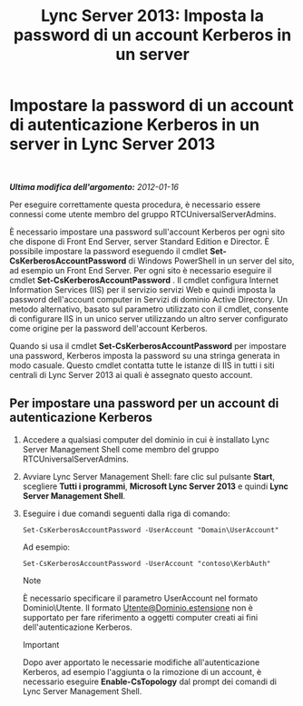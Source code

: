 ﻿---
title: "Lync Server 2013: Imposta la password di un account Kerberos in un server"
TOCTitle: Impostare la password di un account di autenticazione Kerberos in un server
ms:assetid: 902d3292-678d-4512-9248-586053cb638b
ms:mtpsurl: https://technet.microsoft.com/it-it/library/Gg398734(v=OCS.15)
ms:contentKeyID: 49301313
ms.date: 08/24/2015
mtps_version: v=OCS.15
ms.translationtype: HT
---

# Impostare la password di un account di autenticazione Kerberos in un server in Lync Server 2013

 

_**Ultima modifica dell'argomento:** 2012-01-16_

Per eseguire correttamente questa procedura, è necessario essere connessi come utente membro del gruppo RTCUniversalServerAdmins.

È necessario impostare una password sull'account Kerberos per ogni sito che dispone di Front End Server, server Standard Edition e Director. È possibile impostare la password eseguendo il cmdlet **Set-CsKerberosAccountPassword** di Windows PowerShell in un server del sito, ad esempio un Front End Server. Per ogni sito è necessario eseguire il cmdlet **Set-CsKerberosAccountPassword** . Il cmdlet configura Internet Information Services (IIS) per il servizio servizi Web e quindi imposta la password dell'account computer in Servizi di dominio Active Directory. Un metodo alternativo, basato sul parametro utilizzato con il cmdlet, consente di configurare IIS in un unico server utilizzando un altro server configurato come origine per la password dell'account Kerberos.

Quando si usa il cmdlet **Set-CsKerberosAccountPassword** per impostare una password, Kerberos imposta la password su una stringa generata in modo casuale. Questo cmdlet contatta tutte le istanze di IIS in tutti i siti centrali di Lync Server 2013 ai quali è assegnato questo account.

## Per impostare una password per un account di autenticazione Kerberos

1.  Accedere a qualsiasi computer del dominio in cui è installato Lync Server Management Shell come membro del gruppo RTCUniversalServerAdmins.

2.  Avviare Lync Server Management Shell: fare clic sul pulsante **Start**, scegliere **Tutti i programmi**, **Microsoft Lync Server 2013** e quindi **Lync Server Management Shell**.

3.  Eseguire i due comandi seguenti dalla riga di comando:
    
        Set-CsKerberosAccountPassword -UserAccount "Domain\UserAccount"
    
    Ad esempio:
    
        Set-CsKerberosAccountPassword -UserAccount "contoso\KerbAuth"
    

    > [!NOTE]
    > È necessario specificare il parametro UserAccount nel formato Dominio\Utente. Il formato Utente@Dominio.estensione non è supportato per fare riferimento a oggetti computer creati ai fini dell'autenticazione Kerberos.

    
    > [!IMPORTANT]  
    > Dopo aver apportato le necessarie modifiche all'autenticazione Kerberos, ad esempio l'aggiunta o la rimozione di un account, è necessario eseguire <strong>Enable-CsTopology</strong> dal prompt dei comandi di Lync Server Management Shell.
